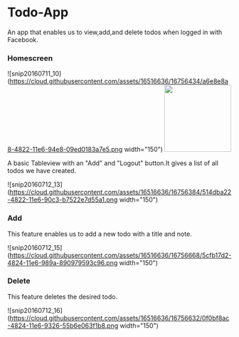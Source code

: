 # Todo-App
An app that enables us to view,add,and delete todos when logged in with Facebook.

### Homescreen

![snip20160711_10](https://cloud.githubusercontent.com/assets/16516636/16756434/a6e8e8a8-4822-11e6-94e8-09ed0183a7e5.png width="150")
<img src = "https://cloud.githubusercontent.com/assets/16516636/16756434/a6e8e8a8-4822-11e6-94e8-09ed0183a7e5.png" width="150">


A basic Tableview with an "Add" and "Logout" button.It gives a list of all todos we have created.

![snip20160712_13](https://cloud.githubusercontent.com/assets/16516636/16756384/514dba22-4822-11e6-90c3-b7522e7d55a1.png width="150")

### Add
This feature enables us to add a new todo with a title and note.

![snip20160712_15](https://cloud.githubusercontent.com/assets/16516636/16756668/5cfb17d2-4824-11e6-989a-890979593c96.png width="150")

### Delete
This feature deletes the desired todo.

![snip20160712_16](https://cloud.githubusercontent.com/assets/16516636/16756632/0f0bf8ac-4824-11e6-9326-55b6e063f1b8.png width="150")
